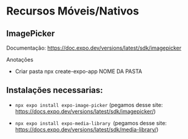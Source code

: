 # Recursos Móveis/Nativos

## ImagePicker

Documentação: https://doc.expo.dev/versions/latest/sdk/imagepicker

Anotações

- Criar pasta npx create-expo-app NOME DA PASTA

## Instalações necessarias:

- `npx expo install expo-image-picker` (pegamos desse site: https://docs.expo.dev/versions/latest/sdk/imagepicker/)

- `npx expo install expo-media-library `(pegamos desse site: https://docs.expo.dev/versions/latest/sdk/media-library/)
